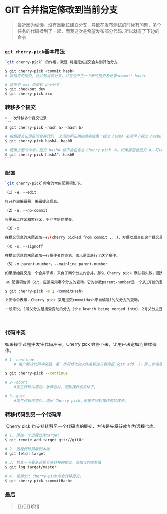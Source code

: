 # GIT 合并指定修改到当前分支

> 最近因为偷懒，没有重新拉建立分支，导致在发布测试的时候有问题，多个任务的代码揉到了一起，而我这次是希望发布部分代码. 所以就有了下边的命令

### `git cherry-pick`基本用法

```bash
`git cherry-pick` 的作用，就是 将指定的提交合并到其他分支

$ git cherry-pick <commit hash>
# 将指定的提交，合并到当前分支，并且会产生一个新的提交及记录<commit hash>

# 将提交 xxx 应用到 dev分支
$ git checkout dev
$ git cherry-pick xxx

```
### 转移多个提交
~~~bash
> 一次转移多个提交记录
```
$ git cherry-pick <hash a> <hash b>

# 按照提交记录区间合并代码. 必须按照正确的顺序放置：提交 hashA 必须早于提交 hashB，否则命令将失败，但不会报错。
$ git cherry-pick hashA..hashB

# 使用上面的命令，提交 hashA 将不会包含在 Cherry pick 中。如果要包含提交 A，可以使用下面的语法
$ git cherry-pick hashA^..hashB 
```
~~~
### 配置
```bash
`git cherry-pick`命令的常用配置项如下。

（1）-e，--edit

打开外部编辑器，编辑提交信息。

（2）-n，--no-commit

只更新工作区和暂存区，不产生新的提交。

（3）-x

在提交信息的末尾追加一行(cherry picked from commit ...)，方便以后查到这个提交是如何产生的。

（4）-s，--signoff

在提交信息的末尾追加一行操作者的签名，表示是谁进行了这个操作。

（5）-m parent-number，--mainline parent-number

如果原始提交是一个合并节点，来自于两个分支的合并，那么 Cherry pick 默认将失败，因为它不知道应该采用哪个分支的代码变动。

-m 配置项告诉 Git，应该采用哪个分支的变动。它的参数parent-number是一个从1开始的整数，代表原始提交的父分支编号。

$ git cherry-pick -m 1 <commitHash>

上面命令表示，Cherry pick 采用提交commitHash来自编号1的父分支的变动。

一般来说，1号父分支是接受变动的分支（the branch being merged into），2号父分支是作为变动来源的分支（the branch being merged from）


```

​	

### 代码冲突

如果操作过程中发生代码冲突，Cherry pick 会停下来，让用户决定如何继续操作。

```bash
# 1--continue
	# 用户解决代码冲突后，第一步将修改的文件重新加入暂存区（git add .），第二步使用下面的命令，让 Cherry pick 过程继续执行。

$ git cherry-pick --continue

# 2--abort
	#发生代码冲突后，放弃合并，回到操作前的样子。

# 3--quit
	#发生代码冲突后，退出 Cherry pick，但是不回到操作前的样子。
```

### 转移代码到另一个代码库

​	Cherry pick 也支持转移另一个代码库的提交，方法是先将该库加为远程仓库。

```bash
# 1. 添加一个远程仓库target
$ git remote add target git://gitUrl

# 2. 远程代码抓取到本地
$ git fetch target

# 3. 检查一下要从远程仓库转移的提交，获取它的哈希值
$ git log target/master

# 4. 使用git cherry-pick命令转移提交。
$ git cherry-pick <commitHash>

```

### 最后

> 且行且珍惜